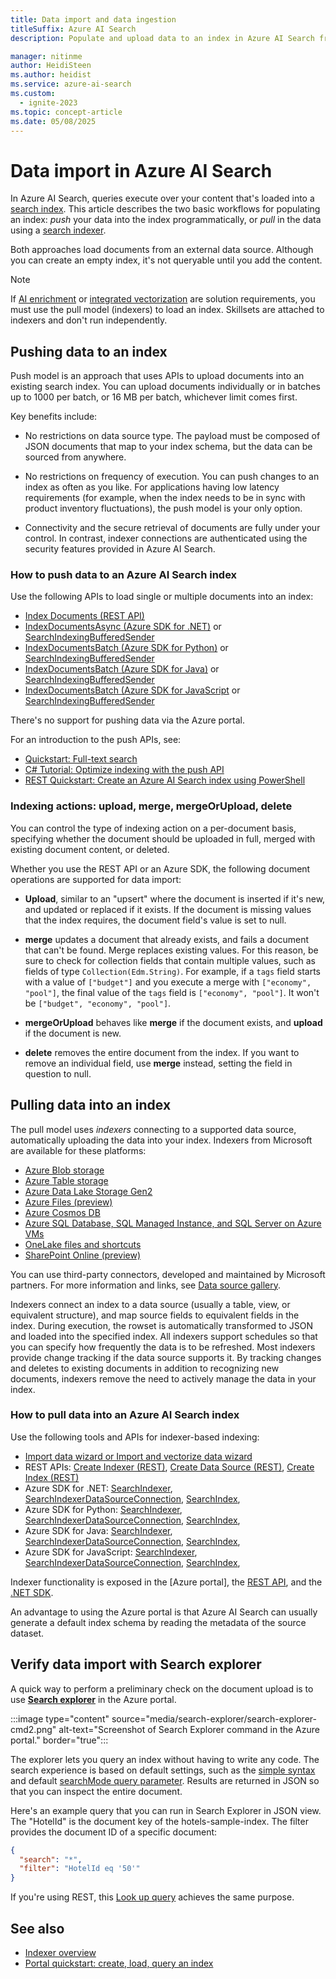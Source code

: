 ```yaml
---
title: Data import and data ingestion
titleSuffix: Azure AI Search
description: Populate and upload data to an index in Azure AI Search from external data sources.

manager: nitinme
author: HeidiSteen
ms.author: heidist
ms.service: azure-ai-search
ms.custom:
  - ignite-2023
ms.topic: concept-article
ms.date: 05/08/2025
---
```


# Data import in Azure AI Search

In Azure AI Search, queries execute over your content that's loaded into a [search index](search-what-is-an-index.md). This article describes the two basic workflows for populating an index: *push* your data into the index programmatically, or *pull* in the data using a [search indexer](search-indexer-overview.md).

Both approaches load documents from an external data source. Although you can create an empty index, it's not queryable until you add the content.

> [!NOTE]
> If [AI enrichment](cognitive-search-concept-intro.md) or [integrated vectorization](vector-search-integrated-vectorization.md) are solution requirements, you must use the pull model (indexers) to load an index. Skillsets are attached to indexers and don't run independently.

## Pushing data to an index

Push model is an approach that uses APIs to upload documents into an existing search index. You can upload documents individually or in batches up to 1000 per batch, or 16 MB per batch, whichever limit comes first.

Key benefits include:

+ No restrictions on data source type. The payload must be composed of JSON documents that map to your index schema, but the data can be sourced from anywhere.

+ No restrictions on frequency of execution. You can push changes to an index as often as you like. For applications having low latency requirements (for example, when the index needs to be in sync with product inventory fluctuations), the push model is your only option.

+ Connectivity and the secure retrieval of documents are fully under your control. In contrast, indexer connections are authenticated using the security features provided in Azure AI Search.

### How to push data to an Azure AI Search index

Use the following APIs to load single or multiple documents into an index:

+ [Index Documents (REST API)](/rest/api/searchservice/documents)
+ [IndexDocumentsAsync (Azure SDK for .NET)](/dotnet/api/azure.search.documents.searchclient.indexdocumentsasync) or [SearchIndexingBufferedSender](/dotnet/api/azure.search.documents.searchindexingbufferedsender-1)
+ [IndexDocumentsBatch (Azure SDK for Python)](/python/api/azure-search-documents/azure.search.documents.indexdocumentsbatch) or [SearchIndexingBufferedSender](/python/api/azure-search-documents/azure.search.documents.searchindexingbufferedsender)
+ [IndexDocumentsBatch (Azure SDK for Java)](/java/api/com.azure.search.documents.indexes.models.indexdocumentsbatch) or [SearchIndexingBufferedSender](/java/api/com.azure.search.documents.searchindexingbufferedasyncsender)
+ [IndexDocumentsBatch (Azure SDK for JavaScript](/javascript/api/@azure/search-documents/indexdocumentsbatch) or [SearchIndexingBufferedSender](/javascript/api/@azure/search-documents/searchindexingbufferedsender)

There's no support for pushing data via the Azure portal.

For an introduction to the push APIs, see:

+ [Quickstart: Full-text search](search-get-started-text.md)
+ [C# Tutorial: Optimize indexing with the push API](tutorial-optimize-indexing-push-api.md)
+ [REST Quickstart: Create an Azure AI Search index using PowerShell](search-get-started-text.md)

<a name="indexing-actions"></a>

### Indexing actions: upload, merge, mergeOrUpload, delete

You can control the type of indexing action on a per-document basis, specifying whether the document should be uploaded in full, merged with existing document content, or deleted.

Whether you use the REST API or an Azure SDK, the following document operations are supported for data import:

+ **Upload**, similar to an "upsert" where the document is inserted if it's new, and updated or replaced if it exists. If the document is missing values that the index requires, the document field's value is set to null.

+ **merge** updates a document that already exists, and fails a document that can't be found. Merge replaces existing values. For this reason, be sure to check for collection fields that contain multiple values, such as fields of type `Collection(Edm.String)`. For example, if a `tags` field starts with a value of `["budget"]` and you execute a merge with `["economy", "pool"]`, the final value of the `tags` field is `["economy", "pool"]`. It won't be `["budget", "economy", "pool"]`.

+ **mergeOrUpload** behaves like **merge** if the document exists, and **upload** if the document is new.

+ **delete** removes the entire document from the index. If you want to remove an individual field, use **merge** instead, setting the field in question to null.

## Pulling data into an index

The pull model uses *indexers* connecting to a supported data source, automatically uploading the data into your index. Indexers from Microsoft are available for these platforms:

+ [Azure Blob storage](search-howto-indexing-azure-blob-storage.md)
+ [Azure Table storage](search-howto-indexing-azure-tables.md)
+ [Azure Data Lake Storage Gen2](search-howto-index-azure-data-lake-storage.md)
+ [Azure Files (preview)](search-file-storage-integration.md)
+ [Azure Cosmos DB](search-howto-index-cosmosdb.md)
+ [Azure SQL Database, SQL Managed Instance, and SQL Server on Azure VMs](search-how-to-index-sql-database.md)
+ [OneLake files and shortcuts](search-how-to-index-onelake-files.md)
+ [SharePoint Online (preview)](search-howto-index-sharepoint-online.md)

You can use third-party connectors, developed and maintained by Microsoft partners. For more information and links, see [Data source gallery](search-data-sources-gallery.md).

Indexers connect an index to a data source (usually a table, view, or equivalent structure), and map source fields to equivalent fields in the index. During execution, the rowset is automatically transformed to JSON and loaded into the specified index. All indexers support schedules so that you can specify how frequently the data is to be refreshed. Most indexers provide change tracking if the data source supports it. By tracking changes and deletes to existing documents in addition to recognizing new documents, indexers remove the need to actively manage the data in your index.

### How to pull data into an Azure AI Search index

Use the following tools and APIs for indexer-based indexing:

+ [Import data wizard or Import and vectorize data wizard](search-import-data-portal.md)
+ REST APIs: [Create Indexer (REST)](/rest/api/searchservice/indexers/create), [Create Data Source (REST)](/rest/api/searchservice/data-sources/create), [Create Index (REST)](/rest/api/searchservice/indexes/create)
+ Azure SDK for .NET: [SearchIndexer](/dotnet/api/azure.search.documents.indexes.models.searchindexer), [SearchIndexerDataSourceConnection](/dotnet/api/azure.search.documents.indexes.models.searchindexerdatasourceconnection), [SearchIndex](/dotnet/api/azure.search.documents.indexes.models.searchindex),
+ Azure SDK for Python: [SearchIndexer](/python/api/azure-search-documents/azure.search.documents.indexes.models.searchindexer), [SearchIndexerDataSourceConnection](/python/api/azure-search-documents/azure.search.documents.indexes.models.searchindexerdatasourceconnection), [SearchIndex](/python/api/azure-search-documents/azure.search.documents.indexes.models.searchindex),
+ Azure SDK for Java: [SearchIndexer](/java/api/com.azure.search.documents.indexes.models.searchindexer), [SearchIndexerDataSourceConnection](/java/api/com.azure.search.documents.indexes.models.searchindexerdatasourceconnection), [SearchIndex](/java/api/com.azure.search.documents.indexes.models.searchindex),
+ Azure SDK for JavaScript: [SearchIndexer](/javascript/api/@azure/search-documents/searchindexer), [SearchIndexerDataSourceConnection](/javascript/api/@azure/search-documents/searchindexerdatasourceconnection), [SearchIndex](/javascript/api/@azure/search-documents/searchindex),

Indexer functionality is exposed in the [Azure portal], the [REST API](/rest/api/searchservice/indexers/create), and the [.NET SDK](/dotnet/api/azure.search.documents.indexes.searchindexerclient).

An advantage to using the Azure portal is that Azure AI Search can usually generate a default index schema by reading the metadata of the source dataset.

## Verify data import with Search explorer

A quick way to perform a preliminary check on the document upload is to use [**Search explorer**](search-explorer.md) in the Azure portal.

:::image type="content" source="media/search-explorer/search-explorer-cmd2.png" alt-text="Screenshot of Search Explorer command in the Azure portal." border="true":::

The explorer lets you query an index without having to write any code. The search experience is based on default settings, such as the [simple syntax](/rest/api/searchservice/simple-query-syntax-in-azure-search) and default [searchMode query parameter](/rest/api/searchservice/documents/search-post). Results are returned in JSON so that you can inspect the entire document.

Here's an example query that you can run in Search Explorer in JSON view. The "HotelId" is the document key of the hotels-sample-index. The filter provides the document ID of a specific document:

```JSON
{
  "search": "*",
  "filter": "HotelId eq '50'"
}
```

If you're using REST, this [Look up query](search-query-simple-examples.md#example-2-look-up-by-id) achieves the same purpose.

## See also

+ [Indexer overview](search-indexer-overview.md)
+ [Portal quickstart: create, load, query an index](search-get-started-portal.md)

